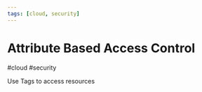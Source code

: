 ```yaml
---
tags: [cloud, security]
---
```

# Attribute Based Access Control
#cloud #security

Use Tags to access resources